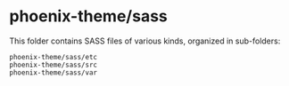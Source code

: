 # phoenix-theme/sass

This folder contains SASS files of various kinds, organized in sub-folders:

    phoenix-theme/sass/etc
    phoenix-theme/sass/src
    phoenix-theme/sass/var
